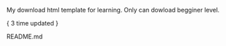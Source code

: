 My download html template for learning. Only can dowload begginer level.

{ 3 time updated }

README.md